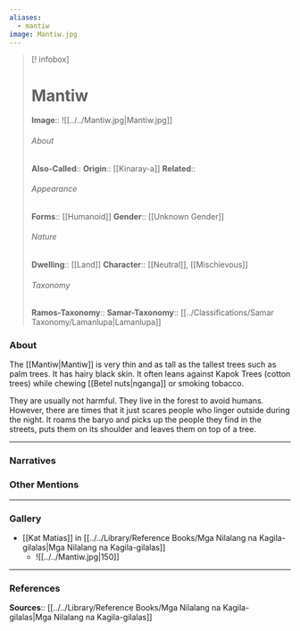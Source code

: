 ```yaml
---
aliases:
  - mantiw
image: Mantiw.jpg
---
```

> [! infobox]
> # Mantiw
> **Image**:: ![[../../Mantiw.jpg|Mantiw.jpg]]
> ###### About
> **Also-Called**:: 
> **Origin**:: [[Kinaray-a]]
> **Related**:: 
> ###### Appearance
> **Forms**::  [[Humanoid]]
> **Gender**:: [[Unknown Gender]]
> ###### Nature
> **Dwelling**:: [[Land]]
> **Character**:: [[Neutral]], [[Mischievous]]
> ⠀
> ###### Taxonomy
> **Ramos-Taxonomy**:: 
> **Samar-Taxonomy**:: [[../Classifications/Samar Taxonomy/Lamanlupa|Lamanlupa]]

### About 
The [[Mantiw|Mantiw]] is very thin and as tall as the tallest trees such as palm trees. It has hairy black skin. It often leans against Kapok Trees (cotton trees) while chewing [[Betel nuts|nganga]] or smoking tobacco. 

They are usually not harmful. They live in the forest to avoid humans. However, there are times that it just scares people who linger outside during the night. It roams the baryo and picks up the people they find in the streets, puts them on its shoulder and leaves them on top of a tree. 


---
### Narratives


### Other Mentions


---
### Gallery
- [[Kat Matias]] in [[../../Library/Reference Books/Mga Nilalang na Kagila-gilalas|Mga Nilalang na Kagila-gilalas]]
	- ![[../../Mantiw.jpg|150]]


---
### References
**Sources**:: [[../../Library/Reference Books/Mga Nilalang na Kagila-gilalas|Mga Nilalang na Kagila-gilalas]]

[^1]: [[../../Library/Reference Books/Mga Nilalang na Kagila-gilalas|Mga Nilalang na Kagila-gilalas]]